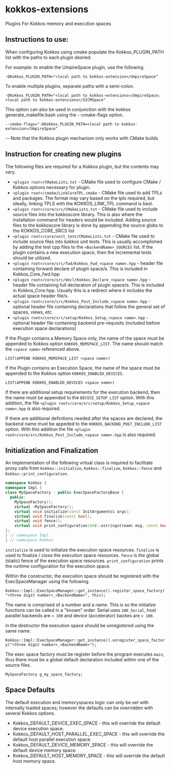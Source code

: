 # kokkos-extensions
Plugins For Kokkos memory and execution spaces

## Instructions to use:

When configuring Kokkos using cmake populate the Kokkos_PLUGIN_PATH list with the paths to each plugin desired. 

For example: to enable the UmpireSpace plugin, use the following. 

`-DKokkos_PLUGIN_PATH="<local path to kokkos-extension>/UmpireSpace"`

To enable multiple plugins, separate paths with a semi-colon.

`-DKokkos_PLUGIN_PATH="<local path to kokkos-extensions>/UmpireSpace;<local path to kokkos-extensions>/SICMSpace"`

This option can also be used in conjunction with the kokkos generate_makefile.bash using the --cmake-flags option.  

`--cmake-flags="-DKokkos_PLUGIN_PATH=<local path to kokkos-extension>/UmpireSpace"`

-- Note that the Kokkos plugin mechanism only works with CMake builds

## Instruction for creating new plugins

The following files are required for a Kokkos plugin, but the contents may vary.

 - ` <plugin root>/CMakeLists.txt ` - CMake file used to configure CMake / Kokkos options necessary for plugin.
 - ` <plugin root>/cmake/LinkCoreTPL.cmake ` - CMake file used to add TPLs and packages.  The format may vary based on the tpls required, but ideally, linking TPLS with the KOKKOS_LINK_TPL command is best.
 - ` <plugin root>/core/src/CMakeLists.txt ` - CMake file used to include source files into the kokkoscore library.  This is also where the installation command for headers would be included.  Adding source files to the kokkoscore library is done by appending the source globs to the KOKKOS_CORE_SRCS list
 - ` <plugin root>/core/unit_test/CMakeLists.txt ` - CMake file used to include source files into kokkos unit tests.  This is usually accomplished by adding the test cpp files to the `<BackendName>_SOURCES` list.  If the plugin contains a new execution space, then the incremental tests should be utilized.
 - ` <plugin root>/core/src/fwd/Kokkos_Fwd_<space name>.hpp ` - header file containing forward declare of plugin space/s.  This is included in Kokkos_Core_fwd.hpp
 - ` <plugin root>/core/src/decl/Kokkos_Declare_<space name>.hpp ` - header file containing full declaration of plugin space/s.  This is included in Kokkos_Core.hpp.  Usually this is a redirect where it includes the actual space header file/s.
 - `<plugin root>/core/src/Kokkos_Post_Include_<space name>.hpp` - optional header file containing declarations that follow the general set of spaces, views, etc.
 - `<plugin root>/core/src/setup/Kokkos_Setup_<space name>.hpp` - optional header file containing backend pre-requisits (included before execution space declarations)
  
If the Plugin contains a Memory Space only, the name of the space must be appended to Kokkos option `KOKKOS_MEMSPACE_LIST`.   The name should match the `<space name>` referenced above.  
  
  `LIST(APPEND KOKKOS_MEMSPACE_LIST <space name>)`

If the Plugin contains an Execution Space, the name of the space must be appended to the Kokkos option `KOKKOS_ENABLED_DEVICES`.

`LIST(APPEND KOKKOS_ENABLED_DEVICES <space name>)`

If there are additional setup requirements for the execution backend, then the name must be appended to the `DEVICE_SETUP_LIST` option.  With this addition, the file ` <plugin root>/core/src/setup/Kokkos_Setup_<space name>.hpp ` is also required.

If there are additional definitions needed after the spaces are declared, the backend name must be appeded to the `KOKKOS_BACKEND_POST_INCLUDE_LIST` option.  With this addition the file `<plugin root>/core/src/Kokkos_Post_Include_<space name>.hpp` is also required.

## Initialization and Finalization

An implementation of the following virtual class is required to facilitate proxy calls from `Kokkos::initialize`, `Kokkos::finalize`, `Kokkos::fence` and `Kokkos::print_configuration`.

```c++
namespace Kokkos {
namespace Impl {
class MySpaceFactory : public ExecSpaceFactoryBase {
  public:
    MySpaceFactory();
    virtual ~MySpaceFactory();
    virtual void initialize(const InitArguments& args);
    virtual void finalize(const bool);
    virtual void fence();
    virtual void print_configuration(std::ostringstream& msg, const bool detail);
};
} // namespace Impl
} // namespace Kokkos
```

`initialize` is used to initialize the execution space resources.
`finalize` is used to finalize / close the execution space resources.
`fence` is the global (static) fence of the execution space resources.
`print_configuration` prints the runtime configuration for the execution space.

Within the constructor, the execution space should be registered with the ExecSpaceManager using the following.

`Kokkos::Impl::ExecSpaceManager::get_instance().register_space_factory("<three digit number>_<BackendName>", this);`

The name is comprised of a number and a name.  This is so the initialize functions can be called in a "known" order.  Serial uses `100_Serial`, host parallel backends are `< 100` and device (accelerator) backes are `> 100`.

in the destructor the execution space should be unregistered using the same name.

`Kokkos::Impl::ExecSpaceManager::get_instance().unregister_space_factory("<three digit number>_<BackendName>");`

The exec space factory must be register before the program executes `main`, thus there must be a global default declaration included within one of the source files.

`MySpaceFactory g_my_space_factory;`

## Space Defaults

The default execution and memoryspaces logic can only be set with internally loaded spaces; however the defaults can be overridden with several Kokkos options.  

 - Kokkos_DEFAULT_DEVICE_EXEC_SPACE - this will override the default device execution space.
 - Kokkos_DEFAULT_HOST_PARALLEL_EXEC_SPACE - this will override the default host parallel execution space.
 - Kokkos_DEFAULT_DEVICE_MEMORY_SPACE - this will override the default device memory space.
 - Kokkos_DEFAULT_HOST_MEMORY_SPACE - this will override the default host memory space.
